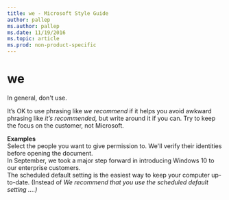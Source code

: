 ```yaml
---
title: we - Microsoft Style Guide
author: pallep
ms.author: pallep
ms.date: 11/19/2016
ms.topic: article
ms.prod: non-product-specific
---
```


# we

In general, don't use. 

It’s OK to use phrasing like *we recommend* if it helps you avoid awkward phrasing like *it’s recommended,* but write around it if you can. Try to keep the focus on the customer, not Microsoft.

**Examples**  
Select the people you want to give permission to. We'll verify their identities before opening the document.   
In September, we took a major step forward in introducing Windows 10 to our enterprise customers.  
The scheduled default setting is the easiest way to keep your computer up-to-date. (Instead of *We recommend that you use the scheduled default setting ....)*
